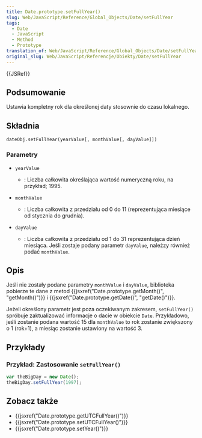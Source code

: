 ```yaml
---
title: Date.prototype.setFullYear()
slug: Web/JavaScript/Reference/Global_Objects/Date/setFullYear
tags:
  - Date
  - JavaScript
  - Method
  - Prototype
translation_of: Web/JavaScript/Reference/Global_Objects/Date/setFullYear
original_slug: Web/JavaScript/Referencje/Obiekty/Date/setFullYear
---
```

{{JSRef}}

## Podsumowanie

Ustawia kompletny rok dla określonej daty stosownie do czasu lokalnego.

## Składnia

    dateObj.setFullYear(yearValue[, monthValue[, dayValue]])

### Parametry

- `yearValue`
  - : Liczba całkowita określająca wartość numeryczną roku, na przykład; 1995.

- `monthValue`
  - : Liczba całkowita z przedziału od 0 do 11 (reprezentująca miesiące od stycznia do grudnia).

- `dayValue`
  - : Liczba całkowita z przedziału od 1 do 31 reprezentująca dzień miesiąca. Jeśli zostaje podany parametr `dayValue`, należzy również podać `monthValue`.

## Opis

Jeśli nie zostały podane parametry `monthValue` i `dayValue`, biblioteka pobierze te dane z metod {{jsxref("Date.prototype.getMonth()", "getMonth()")}} i {{jsxref("Date.prototype.getDate()", "getDate()")}}.

Jeżeli określony parametr jest poza oczekiwanym zakresem, `setFullYear()` spróbuje zaktualizować informacje o dacie w obiekcie `Date`. Przykładowo, jeśli zostanie podana wartość 15 dla `monthValue` to rok zostanie zwiększony o 1 (rok+1), a miesiąc zostanie ustawiony na wartość 3.

## Przykłady

### Przykład: Zastosowanie `setFullYear()`

```js
var theBigDay = new Date();
theBigDay.setFullYear(1997);
```

## Zobacz także

- {{jsxref("Date.prototype.getUTCFullYear()")}}
- {{jsxref("Date.prototype.setUTCFullYear()")}}
- {{jsxref("Date.prototype.setYear()")}}
